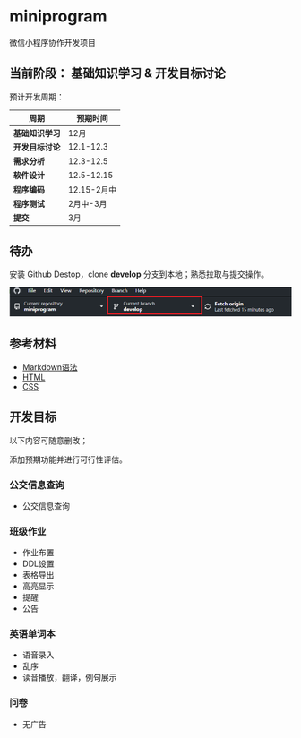 # miniprogram
微信小程序协作开发项目

## 当前阶段： 基础知识学习 & 开发目标讨论


预计开发周期：

|周期|预期时间|
|-|-|
|**基础知识学习**| 12月|
|**开发目标讨论**|12.1-12.3|
|**需求分析**|12.3-12.5|
|**软件设计**|12.5-12.15|
|**程序编码**|12.15-2月中|
|**程序测试**|2月中-3月|
|**提交**|3月|

## 待办

安装 Github Destop，clone **develop** 分支到本地；熟悉拉取与提交操作。

![确保在develop分支上操作](/README/1.png)

## 参考材料

- [Markdown语法](https://www.runoob.com/markdown/md-tutorial.html)
- [HTML](https://www.runoob.com/html/html-tutorial.html)
- [CSS](https://www.runoob.com/css/css-tutorial.html)

## 开发目标

以下内容可随意删改；

添加预期功能并进行可行性评估。

### 公交信息查询

- 公交信息查询

### 班级作业

- 作业布置
- DDL设置
- 表格导出
- 高亮显示
- 提醒
- 公告

### 英语单词本

- 语音录入
- 乱序
- 读音播放，翻译，例句展示

### 问卷

- 无广告

